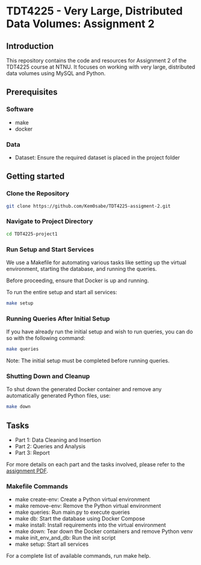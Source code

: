 # TDT4225 - Very Large, Distributed Data Volumes: Assignment 2

## Introduction
This repository contains the code and resources for Assignment 2 of the TDT4225 course at NTNU. It focuses on working with very large, distributed data volumes using MySQL and Python.

## Prerequisites

### Software
- make
- docker

### Data
- Dataset: Ensure the required dataset is placed in the project folder

## Getting started
### Clone the Repository
```bash
git clone https://github.com/Kem0sabe/TDT4225-assigment-2.git
```

### Navigate to Project Directory
```bash
cd TDT4225-project1
```

### Run Setup and Start Services
We use a Makefile for automating various tasks like setting up the virtual environment, starting the database, and running the queries.

Before proceeding, ensure that Docker is up and running.

To run the entire setup and start all services:
```bash
make setup
```

### Running Queries After Initial Setup
If you have already run the initial setup and wish to run queries, you can do so with the following command:
```bash
make queries
```
Note: The initial setup must be completed before running queries.

### Shutting Down and Cleanup
To shut down the generated Docker container and remove any automatically generated Python files, use:
```bash
make down
```

## Tasks
- Part 1: Data Cleaning and Insertion
- Part 2: Queries and Analysis
- Part 3: Report

For more details on each part and the tasks involved, please refer to the [assignment PDF]([http://example.com/path/to/your/assignment.pdf](https://github.com/Kem0sabe/TDT4225-project1/blob/main/Assignment-2-2023.pdf)).



### Makefile Commands
- make create-env: Create a Python virtual environment
- make remove-env: Remove the Python virtual environment
- make queries: Run main.py to execute queries
- make db: Start the database using Docker Compose
- make install: Install requirements into the virtual environment
- make down: Tear down the Docker containers and remove Python venv
- make init_env_and_db: Run the init script
- make setup: Start all services

For a complete list of available commands, run make help.



